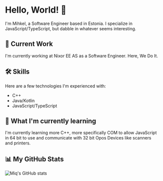# Hello, World! 👋

I'm Mihkel, a Software Engineer based in Estonia. I specialize in JavaScript/TypeScript, but dabble in whatever seems interesting.

## 💼 Current Work
I'm currently working at Nixor EE AS as a Software Engineer. Here, We Do It.

## 🛠 Skills
Here are a few technologies I'm experienced with:
- C++
- Java/Kotlin
- JavaScript/TypeScript

## 📖 What I'm currently learning
I'm currently learning more C++, more specifically COM to allow JavaScript in 64 bit to use and communicate with 32 bit Opos Devices like scanners and printers.


## 📊 My GitHub Stats
![Miq's GitHub stats](https://github-readme-stats.vercel.app/api?username=MikadoMiku&count_private=true)

<!---
MikadoMiku/MikadoMiku is a ✨ special ✨ repository because its `README.md` (this file) appears on your GitHub profile.
You can click the Preview link to take a look at your changes.
--->
